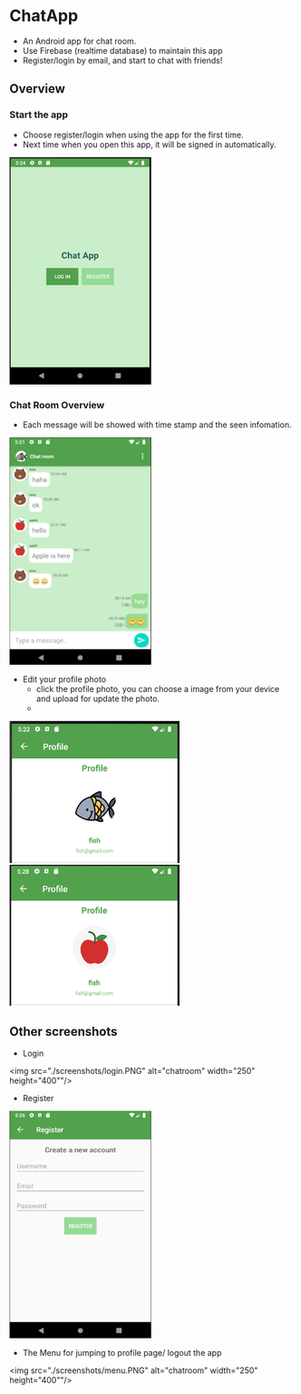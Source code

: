 # ChatApp
- An Android app for chat room.
- Use Firebase (realtime database) to maintain this app
- Register/login by email, and start to chat with friends!


## Overview
### Start the app
- Choose register/login when using the app for the first time.
- Next time when you open this app, it will be signed in automatically.
  
<img src="./screenshots/startscene.PNG" alt="chatroom" width="250" height="400"/>

### Chat Room Overview
- Each message will be showed with time stamp and the seen infomation. 
  
<img src="./screenshots/chatroom.PNG" alt="chatroom" width="250" height="400"/>

- Edit your profile photo
  - click the profile photo, you can choose a image from your device and upload for update the photo.
  - 
<img src="./screenshots/profile.PNG" alt="chatroom" width="300"/> <img src="./screenshots/profile2.PNG" alt="chatroom" width="300"/>


## Other screenshots
- Login

<img src="./screenshots/login.PNG" alt="chatroom" width="250" height="400""/>

- Register

<img src="./screenshots/register.PNG" alt="chatroom" width="250" height="400"/>

- The Menu for jumping to profile page/ logout the app

<img src="./screenshots/menu.PNG" alt="chatroom" width="250" height="400""/>
